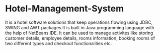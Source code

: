 # Hotel-Management-System
It is a hotel software solutions that keep operations flowing using JDBC, SWING and AWT packages.It is built in Java programming language with the help of NetBeans IDE. It can be used to manage activites like storing customer details, employee details, rooms information, booking rooms of two different types and checkout functionalities etc.
